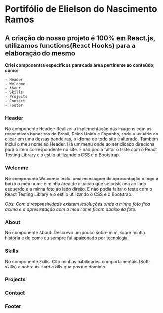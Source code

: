 # Portifólio de Elielson do Nascimento Ramos

## A criação do nosso projeto é 100% em React.js, utilizamos functions(React Hooks) para a elaboração do mesmo

**Criei componentes específicos para cada área pertinente ao conteúdo, como:**

    - Header
    - Welcome
    - About
    - Skills
    - Projects
    - Contact
    - Footer

### Header
  
  No componente Header:
  Realizei a implementação das imagens com as respectivas bandeiras do Brasil, Reino Unido e Espanha, onde o usuário ao clicar em uma dessas bandeiras, o idioma de todo site é alterado.
  Também inclui o meu nome ao Header.
  Há um menu onde ao ser clicado direciona para o item correspondente no site.
  E não podia faltar o teste com o React Testing Library e o estilo utilizando o CSS e o Bootstrap.
  
### Welcome

  No componente Welcome:
  Inclui uma mensagem de apresentação e logo a baixo o meu nome e minha área de atuação que se posiciona ao lado esquerdo e a minha foto ao lado direito.
  E não podia faltar o teste com o React Testing Library e o estilo utilizando o CSS e o Bootstrap.

  *Obs: Com a responsividade existem resoluções onde a minha foto fica acima e a apresentação com o meu nome ficam abaixo da foto.*

### About
   No componente About:
   Descrevo um pouco sobre mim, sobre minha história e de como eu sempre fui apaixonado por tecnologia.

### Skills
   No componente Skills:
   Cito minhas habilidades comportamentais (Soft-skills) e sobre as Hard-skills que possuo dominio.

### Projects

### Contact

### Footer
